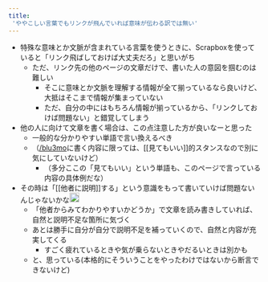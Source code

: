 ```yaml
---
title:
 'ややこしい言葉でもリンクが飛んでいれば意味が伝わる訳では無い'
---
```


- 特殊な意味とか文脈が含まれている言葉を使うときに、Scrapboxを使っていると「リンク飛ばしておけば大丈夫だろ」と思いがち
    - ただ、リンク先の他のページの文章だけで、書いた人の意図を掴むのは難しい
        - そこに意味とか文脈を理解する情報が全て揃っているなら良いけど、大抵はそこまで情報が集まっていない
        - ただ、自分の中にはもちろん情報が揃っているから、「リンクしておけば問題ない」と錯覚してしまう
- 他の人に向けて文章を書く場合は、この点注意した方が良いなーと思った
    - 一般的な分かりやすい単語で言い換えるべき
    - （[/blu3mo](https://scrapbox.io/blu3mo)に書く内容に限っては、[[見てもいい]]的スタンスなので別に気にしていないけど）
        - （多分ここの「見てもいい」という単語も、このページで言っている内容の具体例だな）
- その時は「[[他者に説明]]する」という意識をもって書いていけば問題ないんじゃないかな<img src='https://scrapbox.io/api/pages/blu3mo-public/takker/icon' alt='takker.icon' height="19.5"/>
    - 「他者からみてわかりやすいかどうか」で文章を読み書きしていれば、自然と説明不足な箇所に気づく
    - あとは勝手に自分が自分で説明不足を補っていくので、自然と内容が充実してくる
        - すごく疲れているときや気が乗らないときやだるいときは別かも
    - と、思っている(本格的にそういうことをやったわけではないから断言できないけど)
